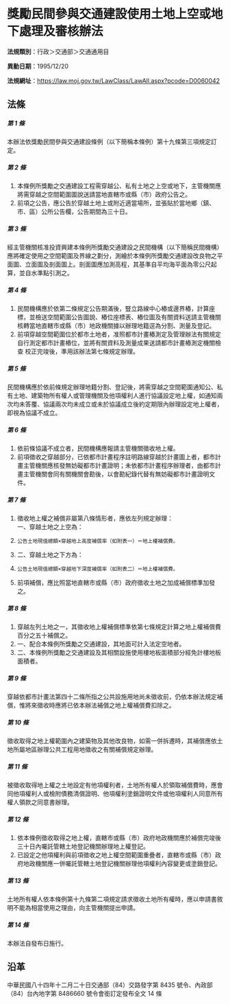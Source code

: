 # 獎勵民間參與交通建設使用土地上空或地下處理及審核辦法

**法規類別**：行政＞交通部＞交通通用目

**異動日期**：1995/12/20  

**法規網址**：https://law.moj.gov.tw/LawClass/LawAll.aspx?pcode=D0060042





## 法條
##### 第 1 條
本辦法依獎勵民間參與交通建設條例（以下簡稱本條例）第十九條第三項規定訂定。

##### 第 2 條
1. 本條例所獎勵之交通建設工程需穿越公、私有土地之上空或地下，主管機關應將需穿越之空間範圍圖說送請當地直轄市或縣（市）政府公告之。
1. 前項之公告，應公告於穿越土地上或附近適當場所，並張貼於當地鄉（鎮、市、區）公所公告欄，公告期間為三十日。

##### 第 3 條
經主管機關核准投資興建本條例所獎勵交通建設之民間機構（以下簡稱民間機構）應將確定使用之空間範圍及界線之劃分，測繪於本條例所獎勵交通建設改良物之平面圖、立面圖及剖面圖上。剖面圖應加測高程，其基準自平均海平面為零公尺起算，並自水準點引測之。

##### 第 4 條
1. 民間機構應於依第二條規定公告期滿後，豎立路線中心樁或邊界樁，計算座標，並檢送空間範圍公告圖說、樁位座標表、樁位圖及有關資料送請主管機關核轉當地直轄市或縣（市）地政機關據以辦理地籍逕為分割、測量及登記。
1. 前項穿越空間範圍位於都市土地者，准照都市計畫樁測定及管理辦法有關規定自行測定都市計畫樁位，並將有關資料及測量成果送請都市計畫樁測定機關檢查 校正完竣後，準用該辦法第七條規定辦理。

##### 第 5 條
民間機構應於依前條規定辦理地籍分割、登記後，將需穿越之空間範圍通知公、私有土地、建築物所有權人或管理機關及他項權利人進行協議設定地上權，如通知兩次均未答覆、協議兩次均未成立或未於協議成立後約定期限內辦理設定地上權者，即視為協議不成立。

##### 第 6 條
1. 依前條協議不成立者，民間機構應報請主管機關徵收地上權。
1. 前項徵收之穿越部分，已依都市計畫程序註明路線穿越於計畫圖上者，都市計畫主管機關應核發無妨礙都市計畫證明；未依都市計畫程序辦理者，由都市計畫主管機關會同有關機關會勘後，以會勘紀錄代替有無妨礙都市計畫證明文件。

##### 第 7 條
1. 徵收地上權之補償非屬第八條情形者，應依左列規定辦理：  
一、穿越土地之上空為：
1.     公告土地現值總額×穿越地上高度補償率（如附表一）＝地上權補償費。
1. 二、穿越土地之下方為：
1.     公告土地現值總額×穿越地下深度補償率（如附表二）＝地上權補償費。
1. 前項補償，應比照當地直轄市或縣（市）政府徵收土地之加成補償標準加發之。

##### 第 8 條
1. 穿越左列土地之一，其徵收地上權補償標準依第七條規定計算之地上權補償費百分之五十補償之。
1. 一、配合本條例所獎勵之交通建設，其地面可計入法定空地者。
1. 二、本條例所獎勵之交通建設及其相關設施使用樓地板面積部分經免計樓地板面積者。

##### 第 9 條
穿越依都市計畫法第四十二條所指之公共設施用地尚未徵收前，仍依本辦法規定補償，惟將來徵收時應將已依本辦法補償之地上權補償費扣除之。

##### 第 10 條
徵收取得之地上權範圍內之建築物及其他改良物，如需一併拆遷時，其補償應依土地所屬地區辦理公共工程用地徵收之有關補償規定辦理。

##### 第 11 條
被徵收取得地上權之土地設定有他項權利者，土地所有權人於領取補償費時，應會同他項權利人或檢附債務清償證明、他項權利塗銷證明文件或他項權利人同意所有權人領款之同意書辦理。

##### 第 12 條
1. 依本條例徵收取得之地上權，直轄市或縣（市）政府地政機關應於補償完竣後三十日內囑託管轄土地登記機關辦理地上權登記。
1. 已設定之他項權利與前項徵收之地上權空間範圍重疊者，直轄市或縣（市）政府地政機關應一併囑託管轄土地登記機關辦理他項權利內容變更或塗銷登記。

##### 第 13 條
土地所有權人依本條例第十九條第二項規定請求徵收土地所有權時，應以申請書敘明不能為相當使用之理由，向主管機關提出申請。

##### 第 14 條
本辦法自發布日施行。

## 沿革
中華民國八十四年十二月二十日交通部（84）交路發字第 8435 號令、內政部（84）台內地字第 8486660 號令會銜訂定發布全文 14 條
